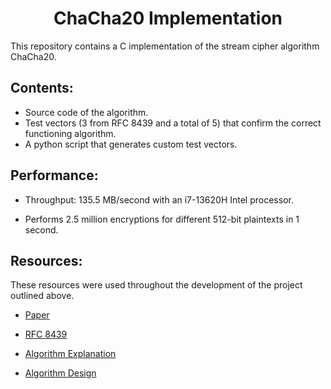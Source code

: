 <h1 align="center">ChaCha20 Implementation</h1>


This repository contains a C implementation of the stream cipher algorithm ChaCha20.


<h2>Contents:</h2>

- Source code of the algorithm.
- Test vectors (3 from RFC 8439 and a total of 5) that confirm the correct functioning algorithm.
- A python script that generates custom test vectors.


<h2>Performance:</h2>

- Throughput: 135.5 MB/second with an i7-13620H Intel processor.

- Performs 2.5 million encryptions for different 512-bit plaintexts in 1 second.


<h2>Resources:</h2>

These resources were used throughout the development of the project outlined above.

- [Paper](https://cr.yp.to/chacha/chacha-20080120.pdf)

- [RFC 8439](https://www.rfc-editor.org/rfc/rfc8439#section-2.1.1)

- [Algorithm Explanation](https://musigma.blog/2021/02/06/chacha.html)
  
- [Algorithm Design](https://loup-vaillant.fr/tutorials/chacha20-design)

